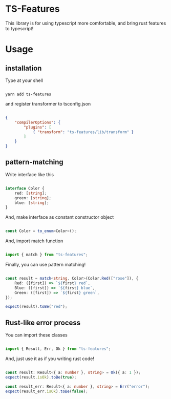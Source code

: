 # TS-Features

This library is for using typescript more comfortable, and bring rust features to typescript!

# Usage

## installation

Type at your shell

```shell

yarn add ts-features

```

and register transformer to tsconfig.json

```json

{
    "compilerOptions": {
        "plugins": [
            { "transform": "ts-features/lib/transform" }
        ]
    }    
}

```

## pattern-matching

Write interface like this

```typescript

interface Color {
    red: [string];
    green: [string];
    blue: [string];
}

```

And, make interface as constant constructor object

```typescript

const Color = to_enum<Color>();

```

And, import match function

```typescript

import { match } from "ts-features";

```

Finally, you can use pattern matching!

```typescript

const result = match<string, Color>(Color.Red(["rose"]), {
    Red: ([first]) => `${first} red`,
    Blue: ([first]) => `${first} blue`,
    Green: ([first]) => `${first} green`,
});

expect(result).toBe("red");

```

## Rust-like error process

You can import these classes

```typescript

import { Result, Err, Ok } from "ts-features";

```

And, just use it as if you writing rust code!

```typescript

const result: Result<{ a: number }, string> = Ok({ a: 1 });
expect(result.isOk).toBe(true);

const result_err: Result<{ a: number }, string> = Err("error");
expect(result_err.isOk).toBe(false);

```